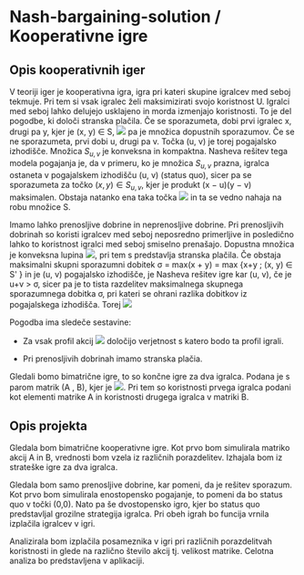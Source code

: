 # Nash-bargaining-solution / Kooperativne igre 

## Opis kooperativnih iger 

V teoriji iger je kooperativna igra, igra pri kateri skupine igralcev med seboj tekmuje. Pri tem si vsak igralec želi maksimizirati svojo koristnost U. Igralci med seboj lahko delujejo usklajeno in morda izmenjajo koristnosti. To je del pogodbe, ki določi stranska plačila. Če se sporazumeta, dobi prvi igralec x, drugi pa y, kjer je (x, y) ∈ S, <img src="https://render.githubusercontent.com/render/math?math=S \subseteq \mathbf{R}^2"> pa je množica dopustnih sporazumov. Če
se ne sporazumeta, prvi dobi u, drugi pa v. Točka (u, v) je torej pogajalsko
izhodišče. Množica $S_{u,v}$ je konveksna in kompaktna. Nasheva rešitev tega modela pogajanja je, da v primeru, ko je množica $S_{u, v}$ prazna, igralca ostaneta v pogajalskem izhodišču (u, v) (status quo), sicer pa se sporazumeta za točko $(x, y) ∈ S_{u,v}$, kjer je produkt (x − u)(y − v) maksimalen. Obstaja natanko ena taka
točka <img src="https://render.githubusercontent.com/render/math?math=(x^{\star}, y^{\star}) "> in ta se vedno nahaja na robu množice S.

Imamo lahko prenosljive dobrine in neprenosljive dobrine. Pri prenosljivih dobrinah so koristi igralcev med seboj neposredno primerljive in posledično lahko to koristnost igralci med seboj smiselno prenašajo. Dopustna množica je konveksna lupina <img src="https://render.githubusercontent.com/render/math?math={(x - s,  y + s) \in S' : s \in \mathbf{R}}">, pri tem s predstavlja stranska plačila. Če obstaja maksimalni skupni sporazumni dobitek σ = max(x + y)  = max {x+y ; (x, y) ∈ S' } in je (u, v) pogajalsko izhodišče, je Nasheva rešitev igre kar (u, v), če je u+v > σ, sicer pa je to tista razdelitev maksimalnega skupnega
sporazumnega dobitka σ, pri kateri se ohrani razlika dobitkov iz pogajalskega
izhodišča. Torej 
<img src="https://render.githubusercontent.com/render/math?math=\frac{\sigma + u - v}{2}, y^{\star} = \frac{\sigma - u + v}{2} ">

Pogodba ima sledeče sestavine: 

* Za vsak profil akcij <img src="https://render.githubusercontent.com/render/math?math=x^{\star} = (a_1, a_2, \dots, a_n) \in A_1 \times A_2 \times \dots \times A_n "> določijo verjetnost s katero bodo ta profil igrali.

* Pri prenosljivih dobrinah imamo stranska plačia. 

Gledali bomo bimatrične igre, to so končne igre za dva igralca. Podana je s parom matrik (A , B), kjer je <img src="https://render.githubusercontent.com/render/math?math={A, B} \subset \mathbf{R}^{m \times n} ">. Pri tem so koristnosti prvega igralca podani kot elementi matrike A in koristnosti drugega igralca v matriki B.

## Opis projekta

Gledala bom bimatrične kooperativne igre. Kot prvo bom simulirala matriko akcij A in B, vrednosti bom vzela iz različnih porazdelitev. Izhajala bom iz strateške igre za dva igralca. 

Gledala bom samo prenosljive dobrine, kar pomeni, da je rešitev sporazum. Kot prvo bom simulirala enostopensko pogajanje, to pomeni da bo status quo v točki (0,0). Nato pa še dvostopensko igro, kjer bo status quo predstavljal grozilne strategija igralca. Pri obeh igrah bo funcija vrnila izplačila igralcev v igri. 

Analizirala bom izplačila posameznika v igri pri različnih porazdelitvah koristnosti in glede na različno število akcij tj. velikost matrike. Celotna analiza bo predstavljena v aplikaciji. 
